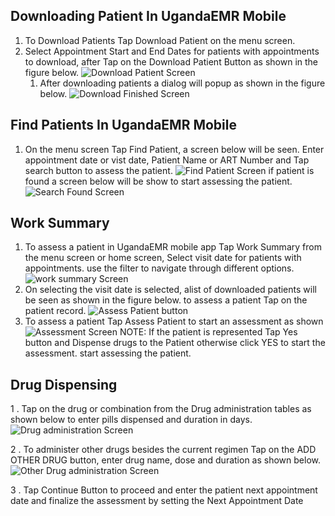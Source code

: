 
## Downloading Patient In UgandaEMR Mobile
1. To Download Patients Tap Download Patient on the menu screen.
2. Select Appointment Start and End Dates for patients with appointments to download, after Tap on the Download Patient Button as shown in the figure below. ![Download Patient Screen](.gitbook/assets/download.png)
   1. After downloading patients a dialog will popup as shown in the figure below.
      ![Download Finished Screen](assets/download-finish.png)
## Find Patients In UgandaEMR Mobile
1. On the menu screen Tap Find Patient, a screen below will be seen.
   Enter appointment date or vist date, Patient Name or ART Number and Tap search button to assess the patient. 
   ![Find Patient Screen](assets/search.png)
if patient is found a screen below will be show to start assessing the patient. ![Search Found Screen](images/search-found.png)

## Work Summary
1. To assess a patient in UgandaEMR mobile app Tap Work Summary from the menu screen or home screen, Select visit date for patients with appointments. use the filter to navigate through different options. ![work summary Screen](assets/img15.jpg)
2. On selecting the visit date is selected, alist of downloaded patients will be seen as shown in the figure below. to assess a patient Tap on the patient record. ![Assess Patient button](.gitbook/assets/img16.jpg)
3. To assess a patient Tap Assess Patient to start an assessment as shown ![Assessment Screen](images/client_selected.png)
  NOTE:
   If the patient is  represented Tap Yes button and Dispense drugs to the Patient otherwise click YES to start the assessment.
   start assessing the patient. 
## Drug Dispensing 
1 . Tap on the drug or combination from the Drug administration tables as shown below to enter pills dispensed and duration in days. ![Drug administration Screen](images/drug_dispensing.png)
  
2 . To administer other drugs besides the current regimen  Tap on the ADD OTHER DRUG button, enter drug name, dose and duration as shown below. ![Other Drug administration Screen](images/other-drugs.png)
  
3 .  Tap Continue Button to proceed and enter the patient next appointment date and finalize the assessment by setting the Next Appointment Date

